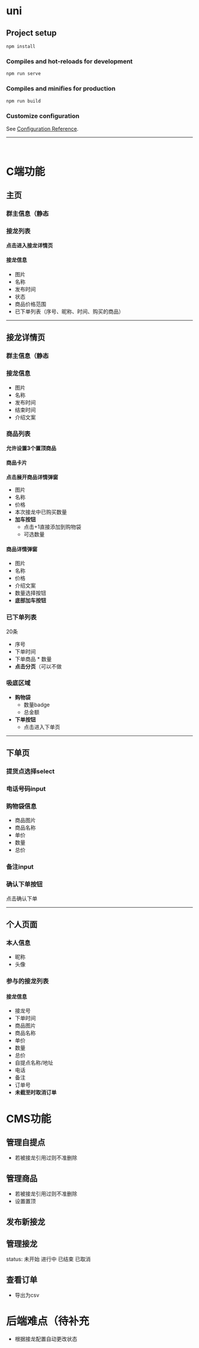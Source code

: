 # uni

## Project setup
```
npm install
```

### Compiles and hot-reloads for development
```
npm run serve
```

### Compiles and minifies for production
```
npm run build
```

### Customize configuration
See [Configuration Reference](https://cli.vuejs.org/config/).

***
<br/>


# C端功能
## 主页
### 群主信息（静态
### 接龙列表
**点击进入接龙详情页**
#### 接龙信息
- 图片
- 名称
- 发布时间
- 状态
- 商品价格范围
- 已下单列表（序号、昵称、时间、购买的商品）  

***


## 接龙详情页
### 群主信息（静态
### 接龙信息
- 图片
- 名称
- 发布时间
- 结束时间
- 介绍文案

### 商品列表
**允许设置3个置顶商品**
#### 商品卡片
**点击展开商品详情弹窗**
- 图片
- 名称
- 价格
- 本次接龙中已购买数量
- **加车按钮**
  - 点击+1直接添加到购物袋
  - 可选数量

#### 商品详情弹窗
- 图片
- 名称
- 价格
- 介绍文案
- 数量选择按钮
- **底部加车按钮**

### 已下单列表
20条
- 序号
- 下单时间
- 下单商品 * 数量
- **点击分页**（可以不做

### 吸底区域
- **购物袋**
  - 数量badge
  - 总金额
- **下单按钮**
  - 点击进入下单页

***

## 下单页

### 提货点选择select

### 电话号码input

### 购物袋信息
- 商品图片
- 商品名称
- 单价
- 数量
- 总价

### 备注input

### 确认下单按钮
点击确认下单  


***

## 个人页面
### 本人信息
- 昵称
- 头像

### 参与的接龙列表
#### 接龙信息
- 接龙号
- 下单时间
- 商品图片
- 商品名称
- 单价
- 数量
- 总价
- 自提点名称/地址
- 电话
- 备注
- 订单号
- **未截至时取消订单**


# CMS功能
## 管理自提点
- 若被接龙引用过则不准删除

## 管理商品
- 若被接龙引用过则不准删除
- 设置置顶

## 发布新接龙

## 管理接龙
status: 未开始 进行中 已结束 已取消

## 查看订单
- 导出为csv

# 后端难点（待补充
- 根据接龙配置自动更改状态

